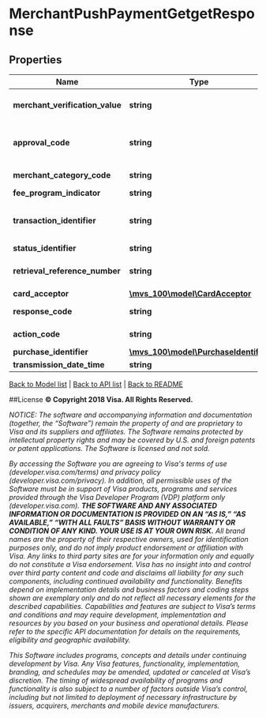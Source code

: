 # MerchantPushPaymentGetgetResponse

## Properties
Name | Type | Description | Notes
------------ | ------------- | ------------- | -------------
**merchant_verification_value** | **string** | Recipient are expected to populate the Merchant Verification Value used to identify merchants that participate in a variety of programs in this field The valid values are 0-9 and A-F. These values are hexadecimal. | [optional] 
**approval_code** | **string** | &lt;b&gt;Conditional.&lt;/b&gt; Contains the authorization code provided by the recipient when a transaction is approved. Visa recommends that recipients maintain uniqueness of this code for a given merchant PAN, however Visa would not maintain any checks for uniqueness. | [optional] 
**merchant_category_code** | **string** | Numeric only. Recipient should populate the MCC of the merchant in the response message. | 
**fee_program_indicator** | **string** | Optional field which may be populated by recipient where applicable. | [optional] 
**transaction_identifier** | **string** | It is added by VisaNet. It contains a right-justified, VisaNet generated Transaction Identifier (TID) that is unique for each request. The identifier links original messages to subsequent messages, such as those for exception item processing and clearing record. | 
**status_identifier** | **string** | Required when API response times out. | 
**retrieval_reference_number** | **string** | Numeric only. Key data element for matching a message to others within a given transaction set. Value will be the same as what has been provided in the request. | 
**card_acceptor** | [**\mvs_100\model\CardAcceptor**](CardAcceptor.md) |  | 
**response_code** | **string** | It is added by VisaNet and contains the response source/reason code that identifies the source of the actionCode response decision. | 
**action_code** | **string** | Contains a code that defines the response to a request. Refer to &lt;a href&#x3D;\&quot;/request_response_codes#action_code\&quot;&gt;ActionCode&lt;/a&gt; | 
**purchase_identifier** | [**\mvs_100\model\PurchaseIdentifier**](PurchaseIdentifier.md) |  | [optional] 
**transmission_date_time** | **string** | The value in response must match the value in the request. | 

[Back to Model list](../../README.md#documentation-for-models)   |   [Back to API list](../../README.md#documentation-for-api-endpoints)   |   [Back to README](../../README.md)



##License
**© Copyright 2018 Visa. All Rights Reserved.**

*NOTICE: The software and accompanying information and documentation (together, the “Software”) remain the property of
and are proprietary to Visa and its suppliers and affiliates. The Software remains protected by intellectual property
rights and may be covered by U.S. and foreign patents or patent applications. The Software is licensed and not sold.*

*By accessing the Software you are agreeing to Visa's terms of use (developer.visa.com/terms) and privacy policy (developer.visa.com/privacy).
In addition, all permissible uses of the Software must be in support of Visa products, programs and services provided
through the Visa Developer Program (VDP) platform only (developer.visa.com). **THE SOFTWARE AND ANY ASSOCIATED
INFORMATION OR DOCUMENTATION IS PROVIDED ON AN “AS IS,” “AS AVAILABLE,” “WITH ALL FAULTS” BASIS WITHOUT WARRANTY OR
CONDITION OF ANY KIND. YOUR USE IS AT YOUR OWN RISK.** All brand names are the property of their respective owners, used for identification purposes only, and do not imply
product endorsement or affiliation with Visa. Any links to third party sites are for your information only and equally
do not constitute a Visa endorsement. Visa has no insight into and control over third party content and code and disclaims
all liability for any such components, including continued availability and functionality. Benefits depend on implementation
details and business factors and coding steps shown are exemplary only and do not reflect all necessary elements for the
described capabilities. Capabilities and features are subject to Visa’s terms and conditions and may require development,
implementation and resources by you based on your business and operational details. Please refer to the specific
API documentation for details on the requirements, eligibility and geographic availability.*

*This Software includes programs, concepts and details under continuing development by Visa. Any Visa features,
functionality, implementation, branding, and schedules may be amended, updated or canceled at Visa’s discretion.
The timing of widespread availability of programs and functionality is also subject to a number of factors outside Visa’s control,
including but not limited to deployment of necessary infrastructure by issuers, acquirers, merchants and mobile device manufacturers.*